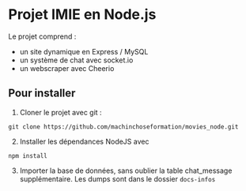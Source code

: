 # Projet IMIE en Node.js

Le projet comprend : 
- un site dynamique en Express / MySQL
- un système de chat avec socket.io
- un webscraper avec Cheerio

## Pour installer
1. Cloner le projet avec git :

`git clone https://github.com/machinchoseformation/movies_node.git`

2. Installer les dépendances NodeJS avec 

`npm install`

3. Importer la base de données, sans oublier la table chat_message supplémentaire. Les dumps sont dans le dossier `docs-infos`
